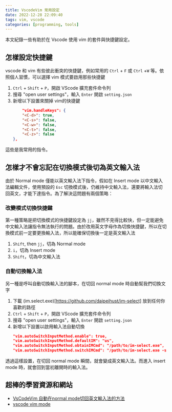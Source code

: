 ```yaml
---
title: VscodeVim 常用設定
date: 2022-12-28 22:09:40
tags: vim, vscode 
categories: [programming, tools]
---
```


本文紀錄一些有助於在 Vscode 使用 vim 的套件與快捷鍵設定。

<!--more-->

## 怎樣設定快捷鍵
vscode 和 vim 有些彼此衝突的快捷鍵，例如常用的 `Ctrl` + `F` 或 `Ctrl` +`W` 等。依照個人習慣，可以選擇 vim 模式要啟用那些快捷鍵
1. `Ctrl` + `Shift` + `P`，開啟 VScode 擴充套件命令列
2. 搜尋 "open user settings"，輸入 `Enter` 開啟 `setting.json`
3. 新增以下設置來關掉 vim的快捷鍵
    ```json
        "vim.handleKeys": {
        "<C-d>": true,
        "<C-s>": false,
        "<C-w>": false,
        "<C-t>": false,
        "<C-z>": false
    },
    ```
這些是我常用的指令。

## 怎樣才不會忘記在切換模式後切為英文輸入法

由於 Normal mode 僅能以英文輸入法下指令，假如在 Insert mode 以中文輸入法編輯文件，使用預設的 `Esc` 切換模式後，仍維持中文輸入法，還要將輸入法切回英文，才能下達指令。為了解決這問題有兩個策略：

### 改變模式切換快捷鍵
第一種策略是把切換模式的快捷鍵設定為 `jj`，雖然不見得比較快，但一定能避免中文輸入法讓指令無法執行的問題。由於改用英文字母作為切換快捷鍵，所以在切換模式前一定要更換輸入法，所以能確保切換後一定是英文輸入法

1. `Shift`, then `jj`，切為 Normal mode
2. `i`，切為 Insert mode
3. `Shift`，切為中文輸入法

### 自動切換輸入法
另一種是呼叫自動切換輸入法的腳本，在切回 normal mode 時自動幫我們切換文字
1. 下載 (im.select.exe)[https://github.com/daipeihust/im-select] 放到任何你喜歡的路徑
2. `Ctrl` + `Shift` + `P`，開啟 VScode 擴充套件命令列
3. 搜尋 "open user settings"，輸入 `Enter` 開啟 `setting.json`
4. 新增以下設置以啟用輸入法自動切換
    ```json
    "vim.autoSwitchInputMethod.enable": true,
    "vim.autoSwitchInputMethod.defaultIM": "us",
    "vim.autoSwitchInputMethod.obtainIMCmd": "/path/to/im-select.exe",
    "vim.autoSwitchInputMethod.switchIMCmd": "/path/to/im-select.exe -s {im}"
    ```

透過這樣設置，在切回 normal mode 瞬間，就會變成英文輸入法。而進入 insert mode 時，就會回到當初離開時的輸入法。

## 超棒的學習資源和網站
- [VsCodeVim 自動在normal mode切回英文輸入法的方法](https://ithelp.ithome.com.tw/articles/10291847)
- [vscode vim mode](https://www.blog.lasai.com.tw/2020/07/05/vscode-vim-mode/)